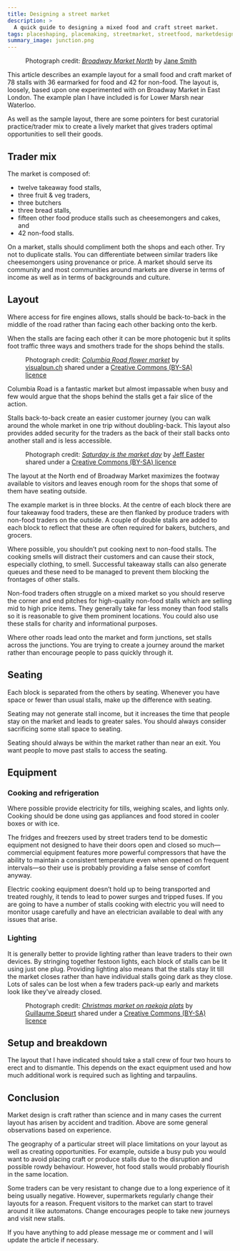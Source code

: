 ```yaml
---
title: Designing a street market
description: >
  A quick guide to designing a mixed food and craft street market.
tags: placeshaping, placemaking, streetmarket, streetfood, marketdesign, marketlayout
summary_image: junction.png
---
```


<figure>
<object type="image/jpeg" width="1024" height="548" data="/images/broadway-market-north.jpeg"></object>
<figcaption>Photograph credit: <cite><a href="http://www.janeillustration.co.uk/blog/dalston-drawings-3/broadway-north-1024x726/">Broadway Market North</a></cite> by <a href="http://www.janeillustration.co.uk/">Jane Smith</a></figcaption>
</figure>

This article describes an example layout for a small food and craft market of 78 stalls with 36 earmarked for food and 42 for non-food. The layout is, loosely, based upon one experimented with on Broadway Market in East London. The example plan I have included is for Lower Marsh near Waterloo.

As well as the sample layout, there are some pointers for best curatorial practice/trader mix to create a lively market that gives traders optimal opportunities to sell their goods.

## Trader mix

The market is composed of:

- twelve takeaway food stalls,
- three fruit & veg traders,
- three butchers
- three bread stalls,
- fifteen other food produce stalls such as cheesemongers and cakes, and
- 42 non-food stalls.

On a market, stalls should compliment both the shops and each other. Try not to duplicate stalls. You can differentiate between similar traders like cheesemongers using provenance or price. A market should serve its community and most communities around markets are diverse in terms of income as well as in terms of backgrounds and culture.

## Layout

Where access for fire engines allows, stalls should be back-to-back in the middle of the road rather than facing each other backing onto the kerb.

When the stalls are facing each other it can be more photogenic but it splits foot traffic three ways and smothers trade for the shops behind the stalls.

<figure>
<object type="image/jpeg" width="1024" height="768" data="/images/columbia-road.jpeg"></object>
<figcaption>Photograph credit: <cite><a href="https://www.flickr.com/photos/visualpunch/5628934853/">Columbia Road flower market</a></cite> by <a href="https://www.flickr.com/photos/visualpunch/">visualpun.ch</a> shared under a <a href="https://creativecommons.org/licenses/by-sa/2.0/">Creative Commons (BY-SA) licence</a></figcaption>
</figure>

Columbia Road is a fantastic market but almost impassable when busy and few would argue that the shops behind the stalls get a fair slice of the action.

Stalls back-to-back create an easier customer journey (you can walk around the whole market in one trip without doubling-back. This layout also provides added security for the traders as the back of their stall backs onto another stall and is less accessible.

<figure>
<object type="image/jpeg" width="1451" height="1088" data="/images/broadway-market.jpeg"></object>
<figcaption>Photograph credit: <cite><a href="https://www.flickr.com/photos/feesta/3446596993/">Saturday is the market day</a></cite> by <a href="https://www.flickr.com/photos/feesta/">Jeff Easter</a> shared under a <a href="https://creativecommons.org/licenses/by-sa/2.0/">Creative Commons (BY-SA) licence</a></figcaption>
</figure>

The layout at the North end of Broadway Market maximizes the footway available to visitors and leaves enough room for the shops that some of them have seating outside.

The example market is in three blocks. At the centre of each block there are four takeaway food traders, these are then flanked by produce traders with non-food traders on the outside. A couple of double stalls are added to each block to reflect that these are often required for bakers, butchers, and grocers.

<object type="image/png" width="708" height="506" data="/images/layout.png"></object>

Where possible, you shouldn’t put cooking next to non-food stalls. The cooking smells will distract their customers and can cause their stock, especially clothing, to smell. Successful takeaway stalls can also generate queues and these need to be managed to prevent them blocking the frontages of other stalls.

Non-food traders often struggle on a mixed market so you should reserve the corner and end pitches for high-quality non-food stalls which are selling mid to high price items. They generally take far less money than food stalls so it is reasonable to give them prominent locations. You could also use these stalls for charity and informational purposes.

Where other roads lead onto the market and form junctions, set stalls across the junctions. You are trying to create a journey around the market rather than encourage people to pass quickly through it.

<object type="image/png" width="865" height="1067" data="/images/junction.png"></object>

## Seating

Each block is separated from the others by seating. Whenever you have space or fewer than usual stalls, make up the difference with seating.

<object type="image/png" width="998" height="867" data="/images/seating.png"></object>

Seating may not generate stall income, but it increases the time that people stay on the market and leads to greater sales. You should always consider sacrificing some stall space to seating.

Seating should always be within the market rather than near an exit. You want people to move past stalls to access the seating.

## Equipment

### Cooking and refrigeration

Where possible provide electricity for tills, weighing scales, and lights only. Cooking should be done using gas appliances and food stored in cooler boxes or with ice.

The fridges and freezers used by street traders tend to be domestic equipment not designed to have their doors open and closed so much—commercial equipment features more powerful compressors that have the ability to maintain a consistent temperature even when opened on frequent intervals—so their use is probably providing a false sense of comfort anyway.

Electric cooking equipment doesn’t hold up to being transported and treated roughly, it tends to lead to power surges and tripped fuses. If you are going to have a number of stalls cooking with electric you will need to monitor usage carefully and have an electrician available to deal with any issues that arise.

### Lighting

It is generally better to provide lighting rather than leave traders to their own devices. By stringing together festoon lights, each block of stalls can be lit using just one plug. Providing lighting also means that the stalls stay lit till the market closes rather than have individual stalls going dark as they close. Lots of sales can be lost when a few traders pack-up early and markets look like they've already closed.

<figure>
<object type="image/jpeg" width="1280" height="691" data="/images/raekoja-plats.jpeg"></object>
<figcaption>Photograph credit: <cite><a href="https://www.flickr.com/photos/guillaumespeurt/32252118841/">Christmas market on raekoja plats</a></cite> by <a href="https://www.flickr.com/photos/guillaumespeurt/">Guillaume Speurt</a> shared under a <a href="https://creativecommons.org/licenses/by-sa/2.0/">Creative Commons (BY-SA) licence</a></figcaption>
</figure>

## Setup and breakdown

The layout that I have indicated should take a stall crew of four two hours to erect and to dismantle. This depends on the exact equipment used and how much additional work is required such as lighting and tarpaulins.

## Conclusion

<object type="image/png" width="1013" height="689" data="/images/market-layout.png"></object>

Market design is craft rather than science and in many cases the current layout has arisen by accident and tradition. Above are some general observations based on experience.

The geography of a particular street will place limitations on your layout as well as creating opportunities. For example, outside a busy pub you would want to avoid placing craft or produce stalls due to the disruption and possible rowdy behaviour. However, hot food stalls would probably flourish in the same location.

Some traders can be very resistant to change due to a long experience of it being usually negative. However, supermarkets regularly change their layouts for a reason. Frequent visitors to the market can start to travel around it like automatons. Change encourages people to take new journeys and visit new stalls.

If you have anything to add please message me or comment and I will update the article if necessary.
